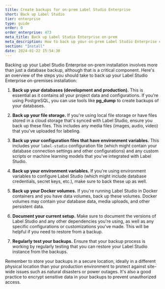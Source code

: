 ```yaml
---
title: Create backups for on-prem Label Studio Enterprise
short: Back up Label Studio
tier: enterprise
type: guide
order: 0
order_enterprise: 473
meta_title: Back up Label Studio Enterprise on-prem
meta_description: How to back up your on-prem Label Studio Enterprise environment
section: "Install"
date: 2024-01-22 15:54:30
---
```


Backing up your Label Studio Enterprise on-prem installation involves more than just a database backup, although that is a critical component. Here's an overview of the steps you should take to back up your Label Studio Enterprise on-premises installation:

1. **Back up your databases (development and production).** This is essential as it contains all your project data and configurations. If you're using PostgreSQL, you can use tools like **pg_dump** to create backups of your databases.
   
2. **Back up your file storage.** If you're using local file storage or have files stored in a cloud storage that's synced with Label Studio, ensure you back up these files. This includes any media files (images, audio, video) that you've uploaded for labeling.

3. **Back up your configuration files that have environment variables.** This includes your `label-studio` configuration file (which might contain your database connection settings and other configurations) and any custom scripts or machine learning models that you've integrated with Label Studio.

4. **Back up your environment variables.** If you're using environment variables to configure Label Studio (which might include database credentials, secret keys, etc.), make sure to back these up as well.

5. **Back up your Docker volumes.** If you're running Label Studio in Docker containers and you have data volumes, back up these volumes. Docker volumes may contain your database data, media uploads, and other persistent data.

6. **Document your current setup.** Make sure to document the versions of Label Studio and any other dependencies you're using, as well as any specific configurations or customizations you've made. This will be helpful if you need to restore from a backup.

7. **Regularly test your backups.** Ensure that your backup process is working by regularly testing that you can restore your Label Studio instance from the backups.


Remember to store your backups in a secure location, ideally in a different physical location than your production environment to protect against site-wide issues such as natural disasters or power outages. It's also a good practice to encrypt sensitive data in your backups to prevent unauthorized access.
